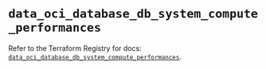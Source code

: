# `data_oci_database_db_system_compute_performances`

Refer to the Terraform Registry for docs: [`data_oci_database_db_system_compute_performances`](https://registry.terraform.io/providers/oracle/oci/6.18.0/docs/data-sources/database_db_system_compute_performances).
